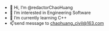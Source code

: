 - 👋 Hi, I’m @redactorChaoHuang
- 👀 I’m interested in Engineering Software
- 🌱 I’m currently learning C++
- 📫send message to chaohuang_civil@163.com

<!---
redactorChaoHuang/redactorChaoHuang is a ✨ special ✨ repository because its `README.md` (this file) appears on your GitHub profile.
You can click the Preview link to take a look at your changes.
--->
